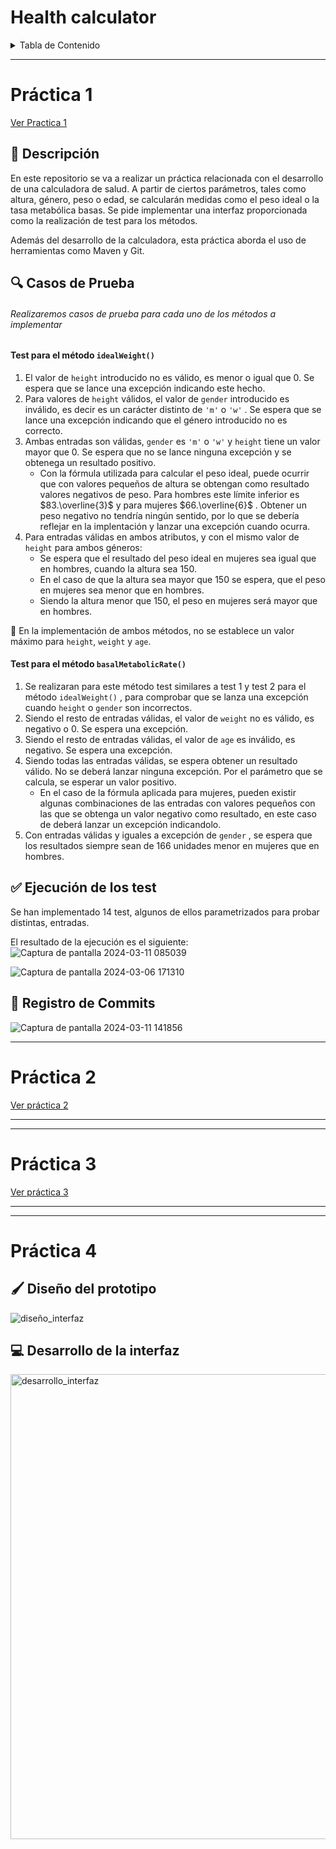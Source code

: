 # Health calculator
<details>
  <summary>Tabla de Contenido</summary>
    <ol>
      <li><a href="#practica1">Práctica1</a>
        <ol> <li><a href="#descripcion">Descripción</a></li>
          <li><a href="#casos_prueba">Casos de Prueba</a></li>
          <li><a href="#test">Ejecución Test</a></li>
          <li><a href="#commits">Estado Registro de Commits</a></li></ol> </li>
      <li><a href="#practica2">Práctica2</a></li>
      <li><a href="#practica3">Práctica3</a></li>
      <li><a href="#practica4">Práctica4</a>
        <ol>
          <li><a href="#diseño">Diseño del prototipo</a></li>
          <li><a href="#interfaz">Desarrollo interfaz</a></li>
        </ol>
      </li>
        
    </ol>
</details>

---
# Práctica 1
<a name="practica1"></a>
[Ver Practica 1](../../tree/practica1)

## :memo: Descripción
<a name="descripcion"></a>
En este repositorio se va a realizar un práctica relacionada con el desarrollo de una calculadora de salud. A partir de ciertos parámetros, tales como altura, género, peso o edad, se calcularán medidas como el peso ideal o la tasa metabólica basas. Se pide implementar una interfaz proporcionada como la realización de test para los métodos. 

Además del desarrollo de la calculadora, esta práctica aborda el uso de herramientas como Maven y Git.



## 🔍 Casos de Prueba
<a name="casos_prueba"></a> 
###### Realizaremos casos de prueba para cada uno de los métodos a implementar
#### **Test para el método <code>idealWeight()</code>**
<ol>
<li> El valor de <code>height</code> introducido no es válido, es menor o igual que 0. Se espera que se lance una excepción indicando este hecho.</li>
<li>Para valores de <code>height</code>  válidos, el valor de <code>gender</code> introducido es inválido, es decir es un carácter distinto de <code>'m'</code>  o  <code>'w'</code> . Se espera que se lance una excepción indicando que el género introducido no es correcto.</li>
<li>Ambas entradas son válidas, <code>gender</code> es  <code>'m'</code>  o  <code>'w'</code>  y <code>height</code>  tiene un valor mayor que 0. Se espera que no se lance ninguna excepción y se obtenega un resultado positivo.
<ul><li>Con la fórmula utilizada para calcular el peso ideal, puede ocurrir que con valores pequeños de altura se obtengan como resultado valores negativos de peso. Para hombres este límite inferior es $83.\overline{3}$ y para mujeres $66.\overline{6}$ . Obtener un peso negativo no tendría ningún sentido, por lo que se debería reflejar en la implentación y lanzar una excepción cuando ocurra.</li> </ul>
</li>
<li> Para entradas válidas en ambos atributos, y con el mismo valor de  <code>height</code> para ambos géneros:
  <ul>  <li> Se espera que el resultado del peso ideal en mujeres sea igual que en  hombres, cuando la altura sea 150.</li>
        <li>En el caso de que la altura sea mayor que 150 se espera, que el peso en mujeres sea menor que en hombres.</li>
        <li>Siendo la altura menor que 150, el peso en mujeres será mayor que en hombres. </li></ul>
</li></ol>

:pushpin: En la implementación de ambos métodos, no se establece un valor máximo para <code>height</code>, <code>weight</code> y <code>age</code>.
#### **Test para el método <code>basalMetabolicRate()</code>**
<ol>
<li> Se realizaran para este método test similares a test 1 y test 2 para el método  <code>idealWeight()</code> , para comprobar que se lanza una excepción cuando <code>height</code> o <code>gender</code> son incorrectos. </li>
<li>Siendo el resto de entradas válidas, el valor de  <code>weight</code>  no es válido, es negativo o 0. Se espera una excepción. </li> 
<li> Siendo el resto de entradas válidas, el valor de  <code>age</code>  es inválido, es negativo. Se espera una excepción. </li>
<li> Siendo todas las entradas válidas, se espera obtener un resultado válido. No se deberá lanzar ninguna excepción. Por el parámetro que se calcula, se esperar un valor positivo. 
  <ul>
  <li> En el caso de la fórmula aplicada para mujeres, pueden existir algunas combinaciones de las entradas con valores pequeños con las que se obtenga un valor negativo como resultado, en este caso de deberá lanzar un excepción indicandolo. </li>
  </ul></li>
<li> Con entradas válidas y iguales a excepción de  <code>gender</code> , se espera que los resultados siempre sean de 166 unidades menor en mujeres que en hombres.</li>
</ol>


## :white_check_mark: Ejecución de los test
<a name="test"></a>
Se han implementado 14 test, algunos de ellos parametrizados para probar distintas, entradas.

El resultado de la ejecución es el siguiente:
![Captura de pantalla 2024-03-11 085039](https://github.com/rgCarmen/isa2024-healthcalc/assets/81189485/8eb1e0c7-c24b-4824-b27a-fc4793e041bd)

![Captura de pantalla 2024-03-06 171310](https://github.com/rgCarmen/isa2024-healthcalc/assets/81189485/82374776-31a3-4212-bac5-eb3b6dc2b2aa)


## :calendar: Registro de Commits
<a name="commits"> </a>
![Captura de pantalla 2024-03-11 141856](https://github.com/rgCarmen/isa2024-healthcalc/assets/81189485/452f7e99-266c-48c7-8a53-bb5c8b0adc77)

---
# Práctica 2
<a name="practica2"></a>
[Ver práctica 2](../../tree/practica2)

---

---
# Práctica 3
<a name="practica3"></a>
[Ver práctica 3](../../tree/practica3)

---

---
# Práctica 4
<a name="practica4"></a>
## :paintbrush: Diseño del prototipo
<a name="diseño"></a>
![diseño_interfaz](https://github.com/rgCarmen/isa2024-healthcalc/assets/81189485/599f7487-991c-45a3-a1f1-be5e6076f6a0)

## :computer: Desarrollo de la interfaz
<a name="interfaz"></a>

<img width="744" alt="desarrollo_interfaz" src="https://github.com/rgCarmen/isa2024-healthcalc/assets/81189485/c08ba4ef-0abc-4198-a486-2641c3daa6fc">



